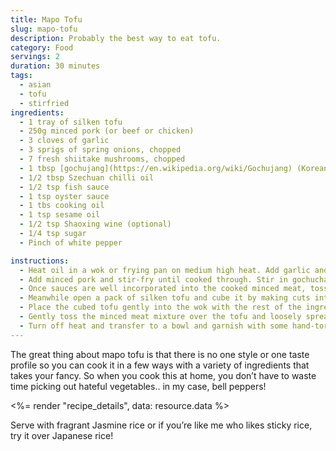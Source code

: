 ```yaml
---
title: Mapo Tofu
slug: mapo-tofu
description: Probably the best way to eat tofu.
category: Food
servings: 2
duration: 30 minutes
tags:
  - asian
  - tofu
  - stirfried
ingredients:
  - 1 tray of silken tofu
  - 250g minced pork (or beef or chicken)
  - 3 cloves of garlic
  - 3 sprigs of spring onions, chopped
  - 7 fresh shiitake mushrooms, chopped
  - 1 tbsp [gochujang](https://en.wikipedia.org/wiki/Gochujang) (Korean spicy bean paste)
  - 1/2 tbsp Szechuan chilli oil
  - 1/2 tsp fish sauce
  - 1 tsp oyster sauce
  - 1 tbs cooking oil
  - 1 tsp sesame oil
  - 1/2 tsp Shaoxing wine (optional)
  - 1/4 tsp sugar
  - Pinch of white pepper

instructions:
  - Heat oil in a wok or frying pan on medium high heat. Add garlic and stir-fry until golden brown and fragrant.
  - Add minced pork and stir-fry until cooked through. Stir in gochuchang, Szechuan chilli oil, oyster sauce, fish sauce, sesame oil, Shaoxing wine, pepper and sugar.
  - Once sauces are well incorporated into the cooked minced meat, toss in the chopped mushrooms and spring onions.
  - Meanwhile open a pack of silken tofu and cube it by making cuts into the tray with a knife.
  - Place the cubed tofu gently into the wok with the rest of the ingredients and simmer, covered over low heat for 5 mins.
  - Gently toss the minced meat mixture over the tofu and loosely spread the tofu evenly.
  - Turn off heat and transfer to a bowl and garnish with some hand-torn coriander (totally optional).
---
```


The great thing about mapo tofu is that there is no one style or one taste profile so you can cook it in a few ways with a variety of ingredients that takes your fancy. So when you cook this at home, you don’t have to waste time picking out hateful vegetables.. in my case, bell peppers!

<%= render "recipe_details", data: resource.data %>

Serve with fragrant Jasmine rice or if you’re like me who likes sticky rice, try it over Japanese rice!
